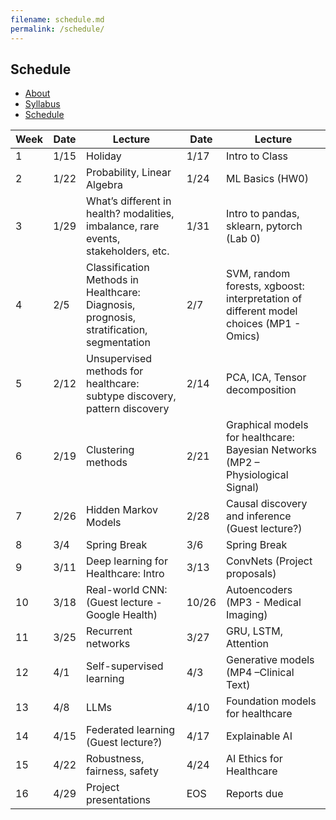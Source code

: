 ```yaml
---
filename: schedule.md
permalink: /schedule/
--- 
```


## Schedule

- [About](/ml4health-umn/)
- [Syllabus](/ml4health-umn/syllabus/)
- [Schedule](/ml4health-umn/schedule/)


| Week | Date | Lecture | Date | Lecture |  
| -----|------|---------|------|-------- |  
| 1 | 1/15 | Holiday | 1/17 | Intro to Class |  
| 2 | 1/22 | Probability, Linear Algebra  | 1/24 | ML Basics (HW0) |  
| 3 | 1/29 | What’s different in health? modalities, imbalance, rare events, stakeholders, etc. | 1/31 | Intro to pandas, sklearn, pytorch (Lab 0) |  
| 4 | 2/5 | Classification Methods in Healthcare: Diagnosis, prognosis, stratification, segmentation | 2/7 | SVM, random forests, xgboost: interpretation of different model choices (MP1 - Omics) |  
| 5 | 2/12 | Unsupervised methods for healthcare: subtype discovery, pattern discovery | 2/14 | PCA, ICA, Tensor decomposition |  
| 6 | 2/19 | Clustering methods | 2/21 | Graphical models for healthcare: Bayesian Networks (MP2 – Physiological Signal) |  
| 7 | 2/26 | Hidden Markov Models | 2/28 | Causal discovery and inference (Guest lecture?) |  
| 8 | 3/4 | Spring Break | 3/6 | Spring Break |  
| 9 | 3/11 | Deep learning for Healthcare: Intro | 3/13 | ConvNets (Project proposals) |  
| 10 | 3/18 | Real-world CNN: (Guest lecture - Google Health) | 10/26 | Autoencoders (MP3 - Medical Imaging) |  
| 11 | 3/25 | Recurrent networks | 3/27 | GRU, LSTM, Attention |  
| 12 | 4/1 | Self-supervised learning | 4/3 | Generative models (MP4 –Clinical Text) |  
| 13 | 4/8 | LLMs | 4/10 | Foundation models for healthcare |  
| 14 | 4/15 | Federated learning (Guest lecture?) | 4/17 | Explainable AI |  
| 15 | 4/22 | Robustness, fairness, safety | 4/24 | AI Ethics for Healthcare |  
| 16 | 4/29 | Project presentations |  EOS | Reports due |  
